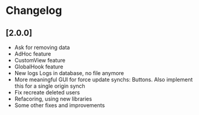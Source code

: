# Changelog

## [2.0.0]
- Ask for removing data
- AdHoc feature
- CustomView feature
- GlobalHook feature
- New logs Logs in database, no file anymore
- More meaningful GUI for force update synchs: Buttons. Also implement this for a single origin synch
- Fix recreate deleted users
- Refacoring, using new libraries
- Some other fixes and improvements
